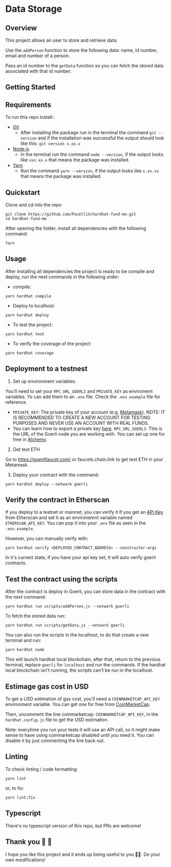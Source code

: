 # Data Storage

## Overview

This project allows an user to store and retrieve data.

Use the `addPerson` function to store the following data: name, id number, email and number of a person.

Pass an id number to the `getData` function so you can fetch the stored data associated with that id number.

## Getting Started

## Requirements 
To run this repo install::
- [Git](https://git-scm.com/book/en/v2/Getting-Started-Installing-Git)
    - After installing the package run in the terminal the command `git --version` and if the installation was successful the output should look like this: `git version x.xx.x`
- [Node.js](https://nodejs.org/en/)
    - In the terminal run the command `node --version`, if the output looks like `vxx.xx.x` that means the package was installed.
- [Yarn](https://nodejs.org/en/)
    - Run the command `yarn --version`, if the output looks like `x.xx.xx` that means the package was installed.

## Quickstart 
Clone and cd into the repo

```
git clone https://github.com/PacelliV/hardhat-fund-me.git
cd hardhat-fund-me
```
After opening the folder, install all dependencies with the following command:
```
Yarn
```
## Usage
After installing all dependencies the project is ready to be compile and deploy, run the next commands in the following order:

- compile:
```
yarn hardhat compile
```

- Deploy to localhost:
```
yarn hardhat deploy
```

- To test the project:
```
yarn hardhat test
```

- To verify the coverage of the project:
```
yarn hardhat coverage
```

## Deployment to a testnest
1. Set up environment variables:

You'll need to set your `RPC_URL_GOERLI` and `PRIVATE_KEY` as enviroment variables. Yo can add them to an `.env` file. Check the `.env.example` file for reference.

- `PRIVATE_KEY`: The private key of your account (e.g. [Metamask](https://metamask.io/)). NOTE: IT IS RECOMMENDED TO CREATE A NEW ACCOUNT FOR TESTING PURPOSES AND NEVER USE AN ACCOUNT WITH REAL FUNDS.
- You can learn how to export a private key [here](https://metamask.zendesk.com/hc/en-us/articles/360015289632-How-to-Export-an-Account-Private-Key).
    `RPC_URL_GOERLI`: This is the URL of the Goerli node you are working with. You can set up one for free in [Alchemy](https://www.alchemy.com/).

2. Get test ETH

Go to https://goerlifaucet.com/ or faucets.chain.link to get test ETH in your Metamask.

3. Deploy your contract with the command:
```
yarn hardhat deploy --network goerli
```

## Verify the contract in Etherscan
If you deploy to a testnet or mainnet, you can verify it if you get an [API Key](https://etherscan.io/login?cmd=last) from Etherscan and set it as an environemnt variable named `ETHERSCAN_API_KEY`. You can pop it into your `.env` file as seen in the `.env.example`.

However, you can manually verify with:
```
yarn hardhat verify <DEPLOYED_CONTRACT_ADDRESS> --constructor-args
```
In it's current state, if you have your api key set, it will auto verify goerli contracts.

## Test the contract using the scripts

After the contract is deploy in Goerli, you can store data in the contract with the next command:

```
yarn hardhat run scripts/addPerson.js --network goerli
```

To fetch the stored data run:
```
yarn hardhat run scripts/getData.js --network goerli
```

You can also run the scripts in the localhost, to do that create a new terminal and run:
```
yarn hardhat node
```
This will launch hardhat local blockchain, after that, return to the previous terminal, replace `goerli` for `localhost` and run the commands. If the hardhat local blockchain isn't running, the scripts can't be run in the localhost.

## Estimage gas cost in USD

To get a USD estimation of gas cost, you'll need a `COINMARKETCAP_API_KEY` environment variable. You can get one for free from [CoinMarketCap](https://pro.coinmarketcap.com/account).

Then, uncomment the line coinmarketcap: `COINMARKETCAP_API_KEY`, in the `hardhat.config.js` file to get the USD estimation. 

Note: everytime you run your tests it will use an API call, so it might make sense to have using coinmarketcap disabled until you need it. You can disable it by just commenting the line back out.

## Linting
To check linting / code formatting:
```
yarn lint
```
or, to fix:
```
yarn lint:fix
```

## Typescript

There's no typescript version of this repo, but PRs are welcome!

## Thank you 🎉 🎉
I hope you like this project and it ends up being useful to you 👨‍💻.
Do your own modifications!
